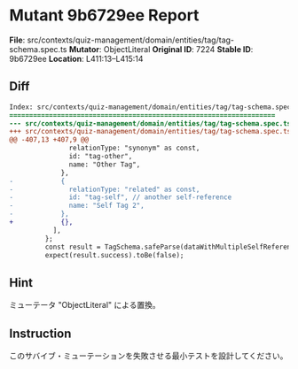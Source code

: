 # Mutant 9b6729ee Report

**File**: src/contexts/quiz-management/domain/entities/tag/tag-schema.spec.ts
**Mutator**: ObjectLiteral
**Original ID**: 7224
**Stable ID**: 9b6729ee
**Location**: L411:13–L415:14

## Diff

```diff
Index: src/contexts/quiz-management/domain/entities/tag/tag-schema.spec.ts
===================================================================
--- src/contexts/quiz-management/domain/entities/tag/tag-schema.spec.ts	original
+++ src/contexts/quiz-management/domain/entities/tag/tag-schema.spec.ts	mutated #7224
@@ -407,13 +407,9 @@
               relationType: "synonym" as const,
               id: "tag-other",
               name: "Other Tag",
             },
-            {
-              relationType: "related" as const,
-              id: "tag-self", // another self-reference
-              name: "Self Tag 2",
-            },
+            {},
           ],
         };
         const result = TagSchema.safeParse(dataWithMultipleSelfReferences);
         expect(result.success).toBe(false);
```

## Hint

ミューテータ "ObjectLiteral" による置換。

## Instruction

このサバイブ・ミューテーションを失敗させる最小テストを設計してください。
